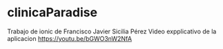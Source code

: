 # clinicaParadise
Trabajo de ionic de Francisco Javier Sicilia Pérez
Video expplicativo de la aplicacion  https://youtu.be/bGWO3nW2NfA
